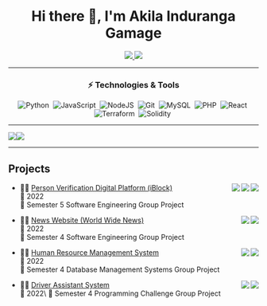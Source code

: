 <h1 align="center">
    Hi there 👋, I'm Akila Induranga Gamage
</h1>

<p align="center">
    <a href="https://www.linkedin.com/in/akila-i">
        <img src="https://img.shields.io/badge/LinkedIn-0077B5?style=for-the-badge&logo=linkedin&logoColor=white"/>
    </a>
    <a href="mailto:akila.99g@gmail.com">
        <img src="https://img.shields.io/badge/Gmail-D14836?style=for-the-badge&logo=gmail&logoColor=white"/>
    </a>
</p>

---

<h3 align="center">
    ⚡ Technologies & Tools
</h3>

<p align="center">
    <img src="https://img.shields.io/badge/Python-FFD43B?logo=python&logoColor=blue" alt="Python"/>&nbsp;
    <img src="https://img.shields.io/badge/JavaScript-323330?logo=javascript&logoColor=F7DF1E" alt="JavaScript" />&nbsp;
    <img src="https://img.shields.io/badge/Node.js-339933?logo=nodedotjs&logoColor=white" alt="NodeJS" />&nbsp;
    <img src="https://img.shields.io/badge/GIT-E44C30?logo=git&logoColor=white" alt="Git" />&nbsp;
    <img src="https://img.shields.io/badge/MySQL-005C84?logo=mysql&logoColor=white" alt="MySQL" />&nbsp;
    <img src="https://img.shields.io/badge/PHP-777BB4?logo=php&logoColor=white" alt="PHP" />&nbsp;
    <img src="https://img.shields.io/badge/React-20232A?logo=react&logoColor=61DAFB" alt="React" />&nbsp;
<!--     <img src="https://github.com/devicons/devicon/blob/master/icons/java/java-original-wordmark.svg" alt="Java" width="40" height="40"/>&nbsp; -->
<!--     <img src="https://img.shields.io/badge/GitHub-100000?style=for-the-badge&logo=github&logoColor=white" alt="GitHub" />&nbsp; -->
    <img src="https://img.shields.io/badge/Terraform-7B42BC?logo=terraform&logoColor=white" alt="Terraform" />&nbsp;
    <img src="https://img.shields.io/badge/Solidity-e6e6e6?logo=solidity&logoColor=black" alt="Solidity" />&nbsp;
</p>



---
<div align="center" style="display: flex; flex-direction: row;">
    <img src="https://github-readme-stats-git-masterrstaa-rickstaa.vercel.app/api?username=akila-i&theme=merko"/>
    <img src="https://github-readme-stats.vercel.app/api/top-langs/?username=akila-i&theme=merko"/>
</div>

---

## Projects


<img align="right" src="https://img.shields.io/badge/Solidity-e6e6e6?logo=solidity&logoColor=black" />
<img align="right" src="https://img.shields.io/badge/Ethereum-3C3C3D?logo=Ethereum&logoColor=white" />
<img align="right" src="https://img.shields.io/badge/Dart-0175C2?logo=dart&logoColor=white" />


- 👨‍💻 <a href="https://github.com/IdentityBlock">Person Verification Digital Platform (iBlock)</a>\
📅 2022\
📍 Semester 5 Software Engineering Group Project


<img align="right" src="https://img.shields.io/badge/Laravel-FF2D20?logo=laravel&logoColor=white" />
<img align="right" src="https://img.shields.io/badge/Bootstrap-563D7C?logo=bootstrap&logoColor=white" />


- 👨‍💻 <a href="https://github.com/Akila-I/world-wide-news">News Website (World Wide News)</a>\
📅 2022\
📍 Semester 4 Software Engineering Group Project


<img align="right" src="https://img.shields.io/badge/MySQL-005C84?logo=mysql&logoColor=white" />
<img align="right" src="https://img.shields.io/badge/PHP-777BB4?logo=php&logoColor=white" />


- 👨‍💻 <a href="https://github.com/Akila-I/HRM">Human Resource Management System</a>\
📅 2022\
📍 Semester 4 Database Management Systems Group Project


<img align="right" src="https://img.shields.io/badge/Python-FFD43B?logo=python&logoColor=blue" />
<img align="right" src="https://img.shields.io/badge/OpenCV-27338e?logo=OpenCV&logoColor=white" />


- 👨‍💻 <a href="https://github.com/Akila-I/DriverAssistanceSystem-33kdp">Driver Assistant System</a>\
📅 2022\ 
📍 Semester 4 Programming Challenge Group Project


